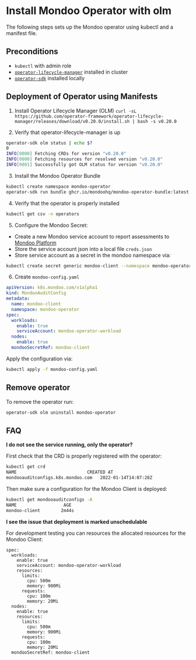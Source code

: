 # Install Mondoo Operator with olm

The following steps sets up the Mondoo operator using kubectl and a manifest file.

## Preconditions

- `kubectl` with admin role
- [`operator-lifecycle-manager`](https://olm.operatorframework.io/) installed in cluster
- [`operator-sdk`](https://sdk.operatorframework.io/docs/installation/) installed locally

## Deployment of Operator using Manifests

1. Install Operator Lifecycle Manager (OLM)
   `curl -sL https://github.com/operator-framework/operator-lifecycle-manager/releases/download/v0.20.0/install.sh | bash -s v0.20.0`

2. Verify that operator-lifecycle-manager is up

```bash
operator-sdk olm status | echo $?
0
INFO[0000] Fetching CRDs for version "v0.20.0"
INFO[0000] Fetching resources for resolved version "v0.20.0"
INFO[0001] Successfully got OLM status for version "v0.20.0"
```

3. Install the Mondoo Operator Bundle

```bash
kubectl create namespace mondoo-operator
operator-sdk run bundle ghcr.io/mondoohq/mondoo-operator-bundle:latest --namespace=mondoo-operator
```

4. Verify that the operator is properly installed

```bash
kubectl get csv -n operators
```

5. Configure the Mondoo Secret:

- Create a new Mondoo service account to report assessments to [Mondoo Platform](https://mondoo.com/docs/platform/service_accounts)
- Store the service account json into a local file `creds.json`
- Store service account as a secret in the mondoo namespace via:

```bash
kubectl create secret generic mondoo-client --namespace mondoo-operator --from-file=config=creds.json
```

6. Create `mondoo-config.yaml`

```yaml
apiVersion: k8s.mondoo.com/v1alpha1
kind: MondooAuditConfig
metadata:
  name: mondoo-client
  namespace: mondoo-operator
spec:
  workloads:
    enable: true
    serviceAccount: mondoo-operator-workload
  nodes:
    enable: true
  mondooSecretRef: mondoo-client
```

Apply the configuration via:

```bash
kubectl apply -f mondoo-config.yaml
```
## Remove operator 

To remove the operator run: 
```bash
operator-sdk olm uninstall mondoo-operator
```

## FAQ

**I do not see the service running, only the operator?**

First check that the CRD is properly registered with the operator:

```bash
kubectl get crd
NAME                           CREATED AT
mondooauditconfigs.k8s.mondoo.com   2022-01-14T14:07:28Z
```

Then make sure a configuration for the Mondoo Client is deployed:

```bash
kubectl get mondooauditconfigs -A
NAME                  AGE
mondoo-client        2m44s
```

**I see the issue that deployment is marked unschedulable**

For development testing you can resources the allocated resources for the Mondoo Client:

```
spec:
  workloads:
    enable: true
    serviceAccount: mondoo-operator-workload
    resources:
      limits:
        cpu: 500m
        memory: 900Mi
      requests:
        cpu: 100m
        memory: 20Mi
  nodes:
    enable: true
    resources:
      limits:
        cpu: 500m
        memory: 900Mi
      requests:
        cpu: 100m
        memory: 20Mi
  mondooSecretRef: mondoo-client
```
